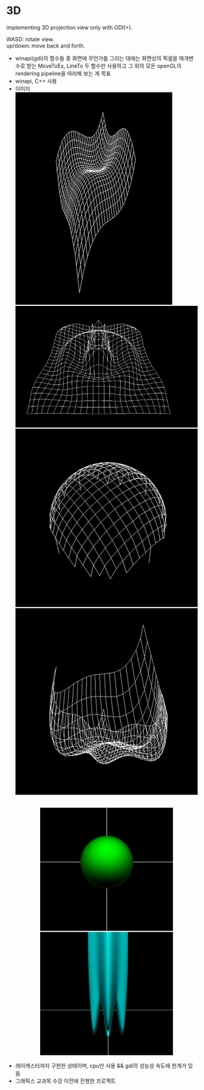 # 3D

implementing 3D projection view only with GDI(+).

WASD: rotate view.  
up/down: move back and forth.  

* winapi(gdi)의 함수들 중 화면에 무언가를 그리는 데에는 화면상의 픽셀을 매개변수로 받는 MoveToEx, LineTo 두 함수만 사용하고 그 외의 모든 openGL의 rendering pipeline을 따라해 보는 게 목표
* winapi, C++ 사용
* 이미지  
![alt tag](https://github.com/mori-inj/3D/blob/master/%EC%BA%A1%EC%B2%98.PNG)
![alt tag](https://github.com/mori-inj/3D/blob/master/%EC%BA%A1%EC%B2%982.PNG)
![alt tag](https://github.com/mori-inj/3D/blob/master/%EC%BA%A1%EC%B2%983.PNG)
![alt tag](https://github.com/mori-inj/3D/blob/master/%EC%BA%A1%EC%B2%984.PNG)
  <p align="center">
    <img src="https://raw.githubusercontent.com/mori-inj/mori-inj.github.com/master/sphere.png" width="350" height="323.75"/>
    <img src="https://raw.githubusercontent.com/mori-inj/mori-inj.github.com/master/function.png" width="350" height="323.75"/>
  </p>
* 레이캐스터까지 구현한 상태이며, cpu만 사용 && gdi의 성능상 속도에 한계가 있음
* 그래픽스 교과목 수강 이전에 진행한 프로젝트
